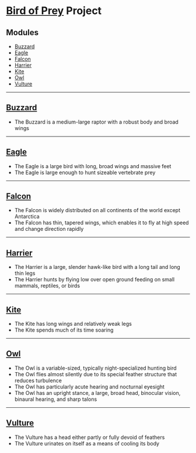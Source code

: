 #  [Bird of Prey](https://en.wikipedia.org/wiki/Bird_of_prey) Project
## Modules
* [Buzzard](#buzzardhttpsenwikipediaorgwikibuzzard)
* [Eagle](#eaglehttpsenwikipediaorgwikieagle)
* [Falcon](#falconhttpsenwikipediaorgwikifalcon)
* [Harrier](#harrierhttpsenwikipediaorgwikiharrier_bird)
* [Kite](#kitehttpsenwikipediaorgwikikite_bird)
* [Owl](#owlhttpsenwikipediaorgwikiowl)
* [Vulture](#vulturehttpsenwikipediaorgwikivulture)
***
## [Buzzard](https://en.wikipedia.org/wiki/Buzzard)
* The Buzzard is a medium-large raptor with a robust body and broad wings
***
## [Eagle](https://en.wikipedia.org/wiki/Eagle)
* The Eagle is a large bird with long, broad wings and massive feet
* The Eagle is large enough to hunt sizeable vertebrate prey
***
## [Falcon](https://en.wikipedia.org/wiki/Falcon)
* The Falcon is widely distributed on all continents of the world except Antarctica
* The Falcon has thin, tapered wings, which enables it to fly at high speed and change direction rapidly
***
## [Harrier](https://en.wikipedia.org/wiki/Harrier_(bird))
* The Harrier is a large, slender hawk-like bird with a long tail and long thin legs
* The Harrier hunts by flying low over open ground feeding on small mammals, reptiles, or birds
***
## [Kite](https://en.wikipedia.org/wiki/Kite_(bird))
* The Kite has long wings and relatively weak legs
* The Kite spends much of its time soaring
***
## [Owl](https://en.wikipedia.org/wiki/Owl)
* The Owl is a variable-sized, typically night-specialized hunting bird
* The Owl flies almost silently due to its special feather structure that reduces turbulence
* The Owl has particularly acute hearing and nocturnal eyesight
* The Owl has an upright stance, a large, broad head, binocular vision, binaural hearing, and sharp talons
***
## [Vulture](https://en.wikipedia.org/wiki/Vulture)
* The Vulture has a head either partly or fully devoid of feathers
* The Vulture urinates on itself as a means of cooling its body